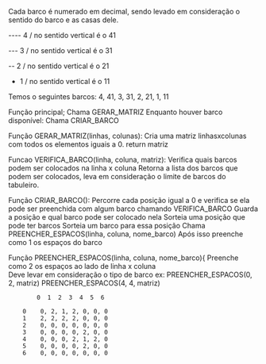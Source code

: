 Cada barco é numerado em decimal, sendo levado em consideração o sentido do barco e as casas dele.

---- 4 / no sentido vertical é o 41

---  3 / no sentido vertical é o 31

--   2 / no sentido vertical é o 21

-    1 / no sentido vertical é o 11

Temos o seguintes barcos: 4, 41, 3, 31, 2, 21, 1, 11


Função principal;
    Chama GERAR_MATRIZ
    Enquanto houver barco disponível:
        Chama CRIAR_BARCO


Função GERAR_MATRIZ(linhas, colunas):
    Cria uma matriz linhasxcolunas com todos os elementos iguais a 0.
    return matriz

Funcao VERIFICA_BARCO(linha, coluna, matriz):
    Verifica quais barcos podem ser colocados na linha x coluna
    Retorna a lista dos barcos que podem ser colocados, leva em consideração o limite de barcos do tabuleiro.
    

Função CRIAR_BARCO():
    Percorre cada posição igual a 0 e verifica se ela pode ser preenchida com algum barco chamando VERIFICA_BARCO
    Guarda a posição e qual barco pode ser colocado nela
    Sorteia uma posição que pode ter barcos
    Sorteia um barco para essa posição
    Chama PREENCHER_ESPACOS(linha, coluna, nome_barco)
    Após isso preenche como 1 os espaços do barco



Função PREENCHER_ESPACOS(linha, coluna, nome_barco){
    Preenche como 2 os espaços ao lado de linha x coluna   
    Deve levar em consideração o tipo de barco
    ex: PREENCHER_ESPACOS(0, 2, matriz)
        PREENCHER_ESPACOS(4, 4, matriz)

            0  1  2  3  4  5  6

        0    0, 2, 1, 2, 0, 0, 0
        1    2, 2, 2, 2, 0, 0, 0
        2    0, 0, 0, 0, 0, 0, 0
        3    0, 0, 0, 0, 2, 0, 0
        4    0, 0, 0, 2, 1, 2, 0
        5    0, 0, 0, 0, 2, 0, 0
        6    0, 0, 0, 0, 0, 0, 0



